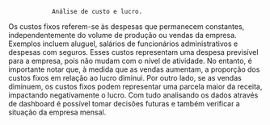 
                Análise de custo e lucro.
 
 Os custos fixos referem-se às despesas que permanecem constantes, independentemente do volume de produção ou vendas da empresa. Exemplos incluem aluguel, salários de funcionários administrativos e despesas com seguros. Esses custos representam uma despesa previsível para a empresa, pois não mudam com o nível de atividade. No entanto, é importante notar que, à medida que as vendas aumentam, a proporção dos custos fixos em relação ao lucro diminui. Por outro lado, se as vendas diminuem, os custos fixos podem representar uma parcela maior da receita,
 impactando negativamente o lucro.  Com tudo  analisando os dados através de  dashboard é possível tomar decisões futuras e também verificar a situação da empresa mensal. 
